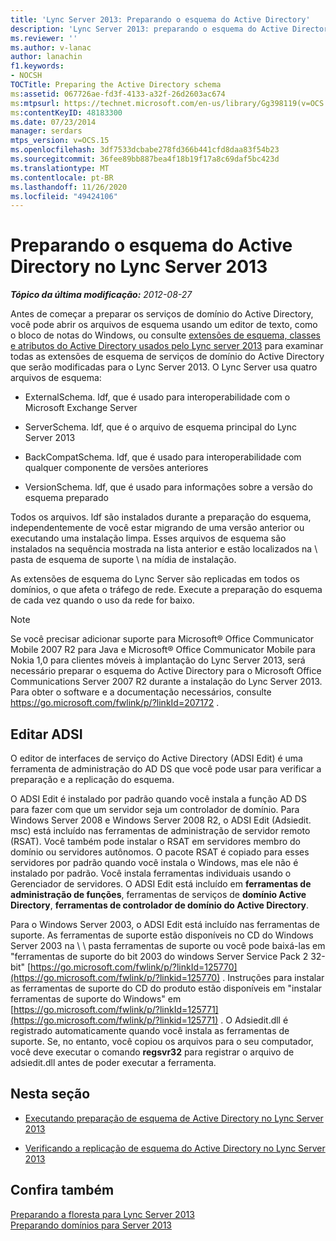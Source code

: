 ```yaml
---
title: 'Lync Server 2013: Preparando o esquema do Active Directory'
description: 'Lync Server 2013: preparando o esquema do Active Directory.'
ms.reviewer: ''
ms.author: v-lanac
author: lanachin
f1.keywords:
- NOCSH
TOCTitle: Preparing the Active Directory schema
ms:assetid: 067726ae-fd3f-4133-a32f-26d2603ac674
ms:mtpsurl: https://technet.microsoft.com/en-us/library/Gg398119(v=OCS.15)
ms:contentKeyID: 48183300
ms.date: 07/23/2014
manager: serdars
mtps_version: v=OCS.15
ms.openlocfilehash: 3df7533dcbabe278fd366b441cfd8daa83f54b23
ms.sourcegitcommit: 36fee89bb887bea4f18b19f17a8c69daf5bc423d
ms.translationtype: MT
ms.contentlocale: pt-BR
ms.lasthandoff: 11/26/2020
ms.locfileid: "49424106"
---
```

# <a name="preparing-the-active-directory-schema-in-lync-server-2013"></a>Preparando o esquema do Active Directory no Lync Server 2013

<div data-xmlns="http://www.w3.org/1999/xhtml">

<div class="topic" data-xmlns="http://www.w3.org/1999/xhtml" data-msxsl="urn:schemas-microsoft-com:xslt" data-cs="https://msdn.microsoft.com/">

<div data-asp="https://msdn2.microsoft.com/asp">



</div>

<div id="mainSection">

<div id="mainBody">

<span> </span>

_**Tópico da última modificação:** 2012-08-27_

Antes de começar a preparar os serviços de domínio do Active Directory, você pode abrir os arquivos de esquema usando um editor de texto, como o bloco de notas do Windows, ou consulte [extensões de esquema, classes e atributos do Active Directory usados pelo Lync server 2013](lync-server-2013-active-directory-schema-extensions-classes-and-attributes-used-by-lync-server.md) para examinar todas as extensões de esquema de serviços de domínio do Active Directory que serão modificadas para o Lync Server 2013. O Lync Server usa quatro arquivos de esquema:

  - ExternalSchema. ldf, que é usado para interoperabilidade com o Microsoft Exchange Server

  - ServerSchema. ldf, que é o arquivo de esquema principal do Lync Server 2013

  - BackCompatSchema. ldf, que é usado para interoperabilidade com qualquer componente de versões anteriores

  - VersionSchema. ldf, que é usado para informações sobre a versão do esquema preparado

Todos os arquivos. ldf são instalados durante a preparação do esquema, independentemente de você estar migrando de uma versão anterior ou executando uma instalação limpa. Esses arquivos de esquema são instalados na sequência mostrada na lista anterior e estão localizados na \\ pasta de esquema de suporte \\ na mídia de instalação.

As extensões de esquema do Lync Server são replicadas em todos os domínios, o que afeta o tráfego de rede. Execute a preparação do esquema de cada vez quando o uso da rede for baixo.

<div>


> [!NOTE]  
> Se você precisar adicionar suporte para Microsoft® Office Communicator Mobile 2007 R2 para Java e Microsoft® Office Communicator Mobile para Nokia 1,0 para clientes móveis à implantação do Lync Server 2013, será necessário preparar o esquema do Active Directory para o Microsoft Office Communications Server 2007 R2 durante a instalação do Lync Server 2013. Para obter o software e a documentação necessários, consulte <A href="https://go.microsoft.com/fwlink/p/?linkid=207172">https://go.microsoft.com/fwlink/p/?linkId=207172</A> .



</div>

<div>

## <a name="adsi-edit"></a>Editar ADSI

O editor de interfaces de serviço do Active Directory (ADSI Edit) é uma ferramenta de administração do AD DS que você pode usar para verificar a preparação e a replicação do esquema.

O ADSI Edit é instalado por padrão quando você instala a função AD DS para fazer com que um servidor seja um controlador de domínio. Para Windows Server 2008 e Windows Server 2008 R2, o ADSI Edit (Adsiedit. msc) está incluído nas ferramentas de administração de servidor remoto (RSAT). Você também pode instalar o RSAT em servidores membro do domínio ou servidores autônomos. O pacote RSAT é copiado para esses servidores por padrão quando você instala o Windows, mas ele não é instalado por padrão. Você instala ferramentas individuais usando o Gerenciador de servidores. O ADSI Edit está incluído em **ferramentas de administração de funções**, ferramentas de serviços de **domínio Active Directory**, **ferramentas de controlador de domínio do Active Directory**.

Para o Windows Server 2003, o ADSI Edit está incluído nas ferramentas de suporte. As ferramentas de suporte estão disponíveis no CD do Windows Server 2003 na \\ \\ pasta ferramentas de suporte ou você pode baixá-las em "ferramentas de suporte do bit 2003 do windows Server Service Pack 2 32-bit" [https://go.microsoft.com/fwlink/p/?linkId=125770](https://go.microsoft.com/fwlink/p/?linkid=125770) . Instruções para instalar as ferramentas de suporte do CD do produto estão disponíveis em "instalar ferramentas de suporte do Windows" em [https://go.microsoft.com/fwlink/p/?linkId=125771](https://go.microsoft.com/fwlink/p/?linkid=125771) . O Adsiedit.dll é registrado automaticamente quando você instala as ferramentas de suporte. Se, no entanto, você copiou os arquivos para o seu computador, você deve executar o comando **regsvr32** para registrar o arquivo de adsiedit.dll antes de poder executar a ferramenta.

</div>

<div>

## <a name="in-this-section"></a>Nesta seção

  - [Executando preparação de esquema de Active Directory no Lync Server 2013](lync-server-2013-running-schema-preparation.md)

  - [Verificando a replicação de esquema do Active Directory no Lync Server 2013](lync-server-2013-verifying-schema-replication.md)

</div>

<div>

## <a name="see-also"></a>Confira também


[Preparando a floresta para Lync Server 2013](lync-server-2013-preparing-the-forest.md)  
[Preparando domínios para Server 2013](lync-server-2013-preparing-domains.md)  
  

</div>

</div>

<span> </span>

</div>

</div>

</div>

